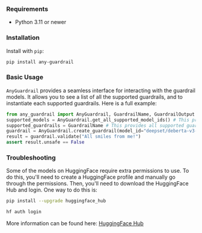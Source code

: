 ### Requirements

- Python 3.11 or newer

### Installation

Install with `pip`:

```bash
pip install any-guardrail
```

### Basic Usage

`AnyGuardrail` provides a seamless interface for interacting with the guardrail models. It allows you to see a list of all the supported guardrails, and to instantiate each supported guardrails. Here is a full example:

```python
from any_guardrail import AnyGuardrail, GuardrailName, GuardrailOutput
supported_models = AnyGuardrail.get_all_supported_model_ids() # This provides all supported model ids
supported_guardrails = GuardrailName # This provides all supported guardrail names
guardrail = AnyGuardrail.create_guardrail(model_id="deepset/deberta-v3-base-injection", guardrail_name=GuardrailName.DEEPSET)
result = guardrail.validate("All smiles from me!")
assert result.unsafe == False
```

### Troubleshooting

Some of the models on HuggingFace require extra permissions to use. To do this, you'll need to create a HuggingFace profile and manually go through the permissions. Then, you'll need to download the HuggingFace Hub and login. One way to do this is:

```bash
pip install --upgrade huggingface_hub

hf auth login
```

More information can be found here: [HuggingFace Hub](https://huggingface.co/docs/huggingface_hub/en/quick-start#login-command)
